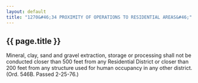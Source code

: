 ---
layout: default 
title: "1270&#46;34 PROXIMITY OF OPERATIONS TO RESIDENTIAL AREAS&#46;"---

{{ page.title }}
----------------

Mineral, clay, sand and gravel extraction, storage or processing shall
not be conducted closer than 500 feet from any Residential District or
closer than 200 feet from any structure used for human occupancy in any
other district. (Ord. 546B. Passed 2-25-76.)
